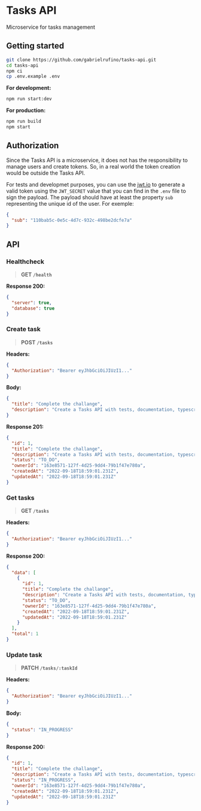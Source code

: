# Tasks API

Microservice for tasks management

## Getting started

```bash
git clone https://github.com/gabrielrufino/tasks-api.git
cd tasks-api
npm ci
cp .env.example .env
```

**For development:**
```bash
npm run start:dev
``` 

**For production:**
```bash
npm run build
npm start
``` 

## Authorization

Since the Tasks API is a microservice, it does not has the responsibility to manage users and create tokens. So, in a real world the token creation would be outside the Tasks API.

For tests and developmet purposes, you can use the [jwt.io](https://jwt.io) to generate a valid token using the `JWT_SECRET` value that you can find in the `.env` file to sign the payload. The payload should have at least the property `sub` representing the unique id of the user. For exemple:


```json
{
  "sub": "110bab5c-0e5c-4d7c-932c-498be2dcfe7a"
}
```

## API

### Healthcheck

> **GET `/health`**

**Response 200:**
```json
{
  "server": true,
  "database": true
}
```

### Create task

> **POST `/tasks`**

**Headers:**
```json
{
  "Authorization": "Bearer eyJhbGciOiJIUzI1..."
}
```

**Body:**
```json
{
  "title": "Complete the challange",
  "description": "Create a Tasks API with tests, documentation, typescript, etc.."
}
```

**Response 201:**
```json
{
  "id": 1,
  "title": "Complete the challange",
  "description": "Create a Tasks API with tests, documentation, typescript, etc..",
  "status": "TO_DO",
  "ownerId": "163e8571-127f-4d25-9dd4-79b1f47e780a",
  "createdAt": "2022-09-18T18:59:01.231Z",
  "updatedAt": "2022-09-18T18:59:01.231Z"
}
```

### Get tasks

> **GET `/tasks`**

**Headers:**
```json
{
  "Authorization": "Bearer eyJhbGciOiJIUzI1..."
}
```

**Response 200:**
```json
{
  "data": [
    {
      "id": 1,
      "title": "Complete the challange",
      "description": "Create a Tasks API with tests, documentation, typescript, etc..",
      "status": "TO_DO",
      "ownerId": "163e8571-127f-4d25-9dd4-79b1f47e780a",
      "createdAt": "2022-09-18T18:59:01.231Z",
      "updatedAt": "2022-09-18T18:59:01.231Z"
    }
  ],
  "total": 1
}
```

### Update task

> **PATCH `/tasks/:taskId`**

**Headers:**
```json
{
  "Authorization": "Bearer eyJhbGciOiJIUzI1..."
}
```

**Body:**
```json
{
  "status": "IN_PROGRESS"
}
```

**Response 200:**
```json
{
  "id": 1,
  "title": "Complete the challange",
  "description": "Create a Tasks API with tests, documentation, typescript, etc..",
  "status": "IN_PROGRESS",
  "ownerId": "163e8571-127f-4d25-9dd4-79b1f47e780a",
  "createdAt": "2022-09-18T18:59:01.231Z",
  "updatedAt": "2022-09-18T18:59:01.231Z"
}
```

